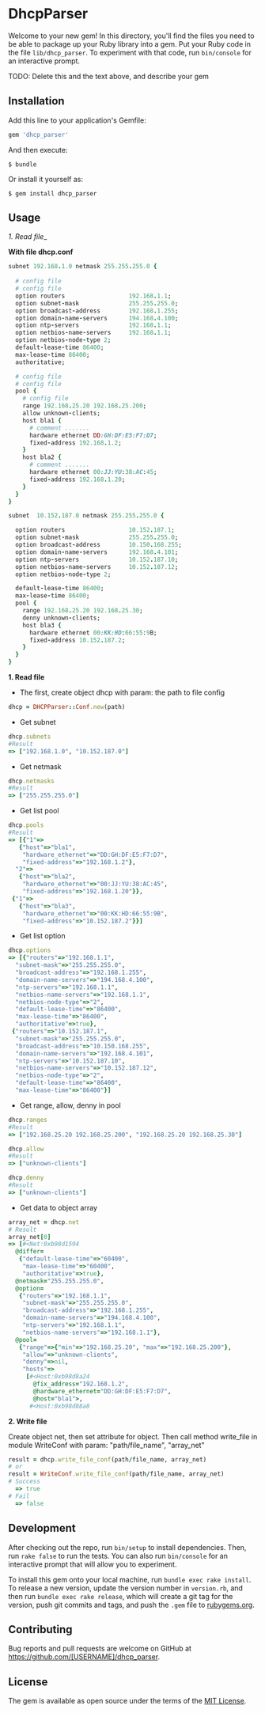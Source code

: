 # DhcpParser

Welcome to your new gem! In this directory, you'll find the files you need to be able to package up your Ruby library into a gem. Put your Ruby code in the file `lib/dhcp_parser`. To experiment with that code, run `bin/console` for an interactive prompt.

TODO: Delete this and the text above, and describe your gem

## Installation

Add this line to your application's Gemfile:

```ruby
gem 'dhcp_parser'
```

And then execute:

    $ bundle

Or install it yourself as:

    $ gem install dhcp_parser

## Usage

_1. Read file__

__With file dhcp.conf__

```ruby
subnet 192.168.1.0 netmask 255.255.255.0 {
  
  # config file 
  # config file
  option routers                  192.168.1.1;
  option subnet-mask              255.255.255.0;
  option broadcast-address        192.168.1.255;
  option domain-name-servers      194.168.4.100;
  option ntp-servers              192.168.1.1;
  option netbios-name-servers     192.168.1.1;
  option netbios-node-type 2;
  default-lease-time 86400;
  max-lease-time 86400;
  authoritative;

  # config file
  # config file
  pool {
    # config file
    range 192.168.25.20 192.168.25.200; 
    allow unknown-clients; 
    host bla1 {
      # comment .......
      hardware ethernet DD:GH:DF:E5:F7:D7;
      fixed-address 192.168.1.2;
    }
    host bla2 {
      # comment .......
      hardware ethernet 00:JJ:YU:38:AC:45;
      fixed-address 192.168.1.20;
    }
  }
}

subnet  10.152.187.0 netmask 255.255.255.0 {

  option routers                  10.152.187.1;
  option subnet-mask              255.255.255.0;
  option broadcast-address        10.150.168.255;
  option domain-name-servers      192.168.4.101;
  option ntp-servers              10.152.187.10;
  option netbios-name-servers     10.152.187.12;
  option netbios-node-type 2;

  default-lease-time 86400;
  max-lease-time 86400;
  pool {
    range 192.168.25.20 192.168.25.30; 
    denny unknown-clients;
    host bla3 {
      hardware ethernet 00:KK:HD:66:55:9B;
      fixed-address 10.152.187.2;
    }
  }
}
```

__1. Read file__

* The first, create object dhcp with param: the path to file config

```ruby
dhcp = DHCPParser::Conf.new(path)
```

* Get subnet

```ruby
dhcp.subnets
#Result
=> ["192.168.1.0", "10.152.187.0"]
```

* Get netmask

```ruby
dhcp.netmasks
#Result
=> ["255.255.255.0"]
```


* Get list pool

```ruby
dhcp.pools
#Result
=> [{"1"=>
   {"host"=>"bla1",
    "hardware_ethernet"=>"DD:GH:DF:E5:F7:D7",
    "fixed-address"=>"192.168.1.2"},
  "2"=>
   {"host"=>"bla2",
    "hardware_ethernet"=>"00:JJ:YU:38:AC:45",
    "fixed-address"=>"192.168.1.20"}},
 {"1"=>
   {"host"=>"bla3",
    "hardware_ethernet"=>"00:KK:HD:66:55:9B",
    "fixed-address"=>"10.152.187.2"}}]
```

* Get list option

```ruby
dhcp.options
=> [{"routers"=>"192.168.1.1",
  "subnet-mask"=>"255.255.255.0",
  "broadcast-address"=>"192.168.1.255",
  "domain-name-servers"=>"194.168.4.100",
  "ntp-servers"=>"192.168.1.1",
  "netbios-name-servers"=>"192.168.1.1",
  "netbios-node-type"=>"2",
  "default-lease-time"=>"86400",
  "max-lease-time"=>"86400",
  "authoritative"=>true},
 {"routers"=>"10.152.187.1",
  "subnet-mask"=>"255.255.255.0",
  "broadcast-address"=>"10.150.168.255",
  "domain-name-servers"=>"192.168.4.101",
  "ntp-servers"=>"10.152.187.10",
  "netbios-name-servers"=>"10.152.187.12",
  "netbios-node-type"=>"2",
  "default-lease-time"=>"86400",
  "max-lease-time"=>"86400"}]
```

* Get range, allow, denny in pool

```ruby
dhcp.ranges
#Result
=> ["192.168.25.20 192.168.25.200", "192.168.25.20 192.168.25.30"]

dhcp.allow
#Result
=> ["unknown-clients"]

dhcp.denny
#Result
=> ["unknown-clients"]
```

* Get data to object array

```ruby
array_net = dhcp.net
# Result
array_net[0]
=> [#<Net:0xb98d1594
  @differ=
   {"default-lease-time"=>"60400",
    "max-lease-time"=>"60400",
    "authoritative"=>true},
  @netmask="255.255.255.0",
  @option=
   {"routers"=>"192.168.1.1",
    "subnet-mask"=>"255.255.255.0",
    "broadcast-address"=>"192.168.1.255",
    "domain-name-servers"=>"194.168.4.100",
    "ntp-servers"=>"192.168.1.1",
    "netbios-name-servers"=>"192.168.1.1"},
  @pool=
   {"range"=>{"min"=>"192.168.25.20", "max"=>"192.168.25.200"},
    "allow"=>"unknown-clients",
    "denny"=>nil,
    "hosts"=>
     [#<Host:0xb98d8a24
       @fix_address="192.168.1.2",
       @hardware_ethernet="DD:GH:DF:E5:F7:D7",
       @host="bla1">,
      #<Host:0xb98d88a8

```

__2. Write file__

Create object net, then set attribute for object. Then call method write_file in module WriteConf with param: "path/file_name", "array_net"

```ruby
result = dhcp.write_file_conf(path/file_name, array_net)
# or
result = WriteConf.write_file_conf(path/file_name, array_net)
# Success
  => true
# Fail
  => false 
```

## Development

After checking out the repo, run `bin/setup` to install dependencies. Then, run `rake false` to run the tests. You can also run `bin/console` for an interactive prompt that will allow you to experiment.

To install this gem onto your local machine, run `bundle exec rake install`. To release a new version, update the version number in `version.rb`, and then run `bundle exec rake release`, which will create a git tag for the version, push git commits and tags, and push the `.gem` file to [rubygems.org](https://rubygems.org).

## Contributing

Bug reports and pull requests are welcome on GitHub at https://github.com/[USERNAME]/dhcp_parser.


## License

The gem is available as open source under the terms of the [MIT License](http://opensource.org/licenses/MIT).

